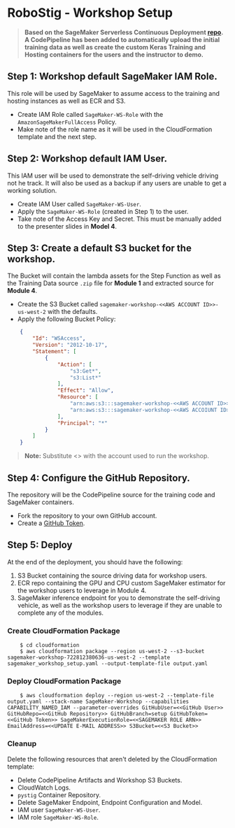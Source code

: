# RoboStig - Workshop Setup

>__Based on the SageMaker Serverless Continuous Deployment [repo](https://github.com/aws-samples/serverless-sagemaker-orchestration). A CodePipeline has been added to automatically upload the initial training data as well as create the custom Keras Training and Hosting containers for the users and the instructor to demo.__

## Step 1: Workshop default SageMaker IAM Role.
This role will be used by SageMaker to assume access to the training and hosting instances as well as ECR and S3.
- Create IAM Role called `SageMaker-WS-Role` with the `AmazonSageMakerFullAccess` Policy.
- Make note of the role name as it will be used in the CloudFormation template and the next step.

## Step 2: Workshop default IAM User.
This IAM user will be used to demonstrate the self-driving vehicle driving not he track. It will also be used as a backup if any users are unable to get a working solution.
- Create IAM User called `SageMaker-WS-User`.
- Apply the `SageMaker-WS-Role` (created in Step 1) to the user.
- Take note of the Access Key and Secret. This must be manually added to the presenter slides in __Model 4__.

## Step 3: Create a default S3 bucket for the workshop.
The Bucket will contain the lambda assets for the Step Function as well as the Training Data source `.zip` file for __Module 1__ and extracted source for __Module 4__.
- Create the S3 Bucket called `sagemaker-workshop-<<AWS ACCOUNT ID>>-us-west-2` with the defaults.
- Apply the following Bucket Policy:
```json
    {
        "Id": "WSAccess",
        "Version": "2012-10-17",
        "Statement": [
            {
                "Action": [
                    "s3:Get*",
                    "s3:List*"
                ],
                "Effect": "Allow",
                "Resource": [
                    "arn:aws:s3:::sagemaker-workshop-<<AWS ACCOUNT ID>>-us-west-2",
                    "arn:aws:s3:::sagemaker-workshop-<<AWS ACCOIUNT ID>>-us-west-2/*"
                ],
                "Principal": "*"
            }
        ]
    }
```
>__Note:__ Substitute <<AWS ACCOUNT ID>> with the account used to run the workshop.

## Step 4: Configure the GitHub Repository.
The repository will be the CodePipeline source for the training code and SageMaker containers.
- Fork the repository to your own GitHub account.
- Create a [GitHub Token](https://github.com/settings/tokens).

## Step 5: Deploy
At the end of the deployment, you should have the following:
1. S3 Bucket containing the source driving data for workshop users.
2. ECR repo containing the GPU and CPU custom SageMaker estimator for the workshop users to leverage in Module 4.
3. SageMaker inference endpoint for you to demonstrate the self-driving vehicle, as well as the workshop users to leverage if they are unable to complete any of the modules.

### Create CloudFormation Package

```console
    $ cd cloudformation
    $ aws cloudformation package --region us-west-2 --s3-bucket sagemaker-workshop-722812380636-us-west-2 --template sagemaker_workshop_setup.yaml --output-template-file output.yaml
```

### Deploy CloudFormation Package

```console
    $ aws cloudformation deploy --region us-west-2 --template-file output.yaml --stack-name SageMaker-Workshop --capabilities CAPABILITY_NAMED_IAM --parameter-overrides GitHubUser=<<GitHub User>> GitHubRepo=<<GitHub Repository>> GitHubBranch=setup GitHubToken=<<GitHub Token>> SageMakerExecutionRole=<<SAGEMAKER ROLE ARN>> EmailAddress=<<UPDATE E-MAIL ADDRESS>> S3Bucket=<<S3 Bucket>>
```

### Cleanup
Delete the following resources that aren't deleted by the CloudFormation template:
- Delete CodePipeline Artifacts and Workshop S3 Buckets.
- CloudWatch Logs.
- `pystig` Container Repository.
- Delete SageMaker Endpoint, Endpoint Configuration and Model.
- IAM user `SageMaker-WS-User`.
- IAM role `SageMaker-WS-Role`.